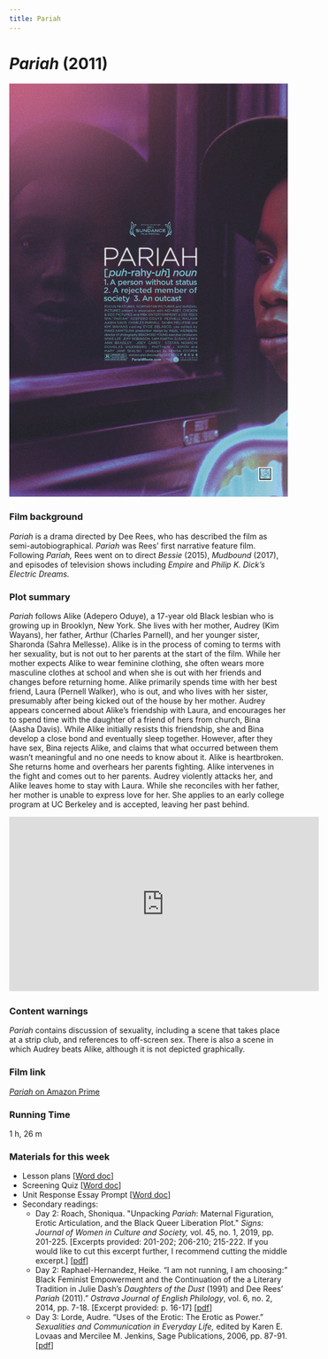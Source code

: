 ```yaml
---
title: Pariah
---
```

# *Pariah* (2011)

<a href="/modules/unit 2: drama/pariah.jpg">
<img src="/modules/unit 2: drama/pariah.jpg" class="poster">
</a>

### Film background
*Pariah* is a drama directed by Dee Rees, who has described the film as semi-autobiographical. *Pariah* was Rees’ first narrative feature film. Following *Pariah,* Rees went on to direct *Bessie* (2015), *Mudbound* (2017), and episodes of television shows including *Empire* and *Philip K. Dick’s Electric Dreams.*

### Plot summary
*Pariah* follows Alike (Adepero Oduye), a 17-year old Black lesbian who is growing up in Brooklyn, New York. She lives with her mother, Audrey (Kim Wayans), her father, Arthur (Charles Parnell), and her younger sister, Sharonda (Sahra Mellesse). Alike is in the process of coming to terms with her sexuality, but is not out to her parents at the start of the film. While her mother expects Alike to wear feminine clothing, she often wears more masculine clothes at school and when she is out with her friends and changes before returning home. Alike primarily spends time with her best friend, Laura (Pernell Walker), who is out, and who lives with her sister, presumably after being kicked out of the house by her mother. Audrey appears concerned about Alike’s friendship with Laura, and encourages her to spend time with the daughter of a friend of hers from church, Bina (Aasha Davis). While Alike initially resists this friendship, she and Bina develop a close bond and eventually sleep together. However, after they have sex, Bina rejects Alike, and claims that what occurred between them wasn’t meaningful and no one needs to know about it. Alike is heartbroken. She returns home and overhears her parents fighting. Alike intervenes in the fight and comes out to her parents. Audrey violently attacks her, and Alike leaves home to stay with Laura. While she reconciles with her father, her mother is unable to express love for her. She applies to an early college program at UC Berkeley and is accepted, leaving her past behind.

<div class="video-container">
<iframe width="560" height="315" src="https://www.youtube.com/embed/rbBiTlGhrPY" frameborder="0" allow="accelerometer; autoplay; clipboard-write; encrypted-media; gyroscope; picture-in-picture" allowfullscreen></iframe>
</div>

### Content warnings
*Pariah* contains discussion of sexuality, including a scene that takes place at a strip club, and references to off-screen sex. There is also a scene in which Audrey beats Alike, although it is not depicted graphically.

### Film link
[*Pariah* on Amazon Prime](https://www.amazon.com/Pariah-Adepero-Oduye/dp/B007RNXXSE)

### Running Time
1 h, 26 m

### Materials for this week
* Lesson plans [<a href="/modules/unit 2: drama/Pariah LP.docx" download>Word doc</a>]
* Screening Quiz [<a href="/modules/unit 2: drama/Pariah Quiz.docx" download>Word doc</a>]
* Unit Response Essay Prompt [<a href="/modules/unit 2: drama/Unit Response Essay.docx" download>Word doc</a>]
* Secondary readings:
    * Day 2: Roach, Shoniqua. "Unpacking *Pariah*: Maternal Figuration, Erotic Articulation, and the Black Queer Liberation Plot." *Signs: Journal of Women in Culture and Society,* vol. 45, no. 1, 2019, pp. 201-225. [Excerpts provided: 201-202; 206-210; 215-222. If you would like to cut this excerpt further, I recommend cutting the middle excerpt.] [<a href="/modules/unit 2: drama/Unpacking Pariah.pdf" download>pdf</a>]
    * Day 2: Raphael-Hernandez, Heike. “I am not running, I am choosing:” Black Feminist Empowerment and the Continuation of the a Literary Tradition in Julie Dash’s *Daughters of the Dust* (1991) and Dee Rees’ *Pariah* (2011).” *Ostrava Journal of English Philology*, vol. 6, no. 2, 2014, pp. 7-18. [Excerpt provided: p. 16-17] [<a href="/modules/unit 2: drama/Pariah I Am Not Running.pdf" download>pdf</a>]
    * Day 3: Lorde, Audre. “Uses of the Erotic: The Erotic as Power.” *Sexualities and Communication in Everyday Life,* edited by Karen E. Lovaas and Mercilee M. Jenkins, Sage Publications, 2006, pp. 87-91. [<a href="/modules/unit 2: drama/The Uses of the Erotic.pdf" download>pdf</a>]
